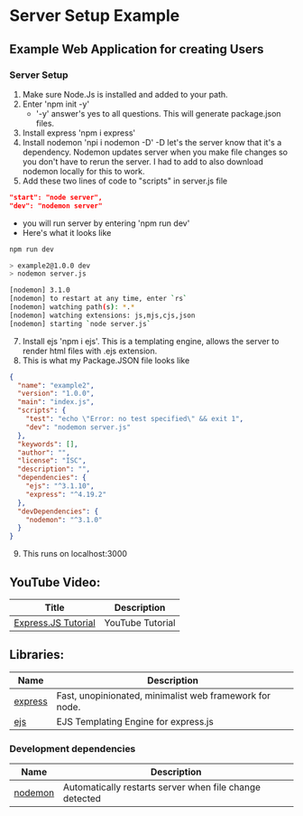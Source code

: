 # Server Setup Example
## Example Web Application for creating Users
### Server Setup
1. Make sure Node.Js is installed and added to your path. 
2. Enter 'npm init -y' 
    - '-y' answer's yes to all questions. This will generate package.json files.
3. Install express 'npm i express'
5. Install nodemon 'npi i nodemon -D' -D let's the server know that it's a dependency. Nodemon updates server when you make file changes so you don't have to rerun the server. I had to add to also download nodemon locally for this to work.
6. Add these two lines of code to "scripts" in server.js file 

```Json
"start": "node server",
"dev": "nodemon server"
```

- you will run server by entering 'npm run dev'
- Here's what it looks like
```bash
npm run dev

> example2@1.0.0 dev
> nodemon server.js

[nodemon] 3.1.0
[nodemon] to restart at any time, enter `rs`
[nodemon] watching path(s): *.*
[nodemon] watching extensions: js,mjs,cjs,json
[nodemon] starting `node server.js`
```

7. Install ejs 'npm i ejs'. This is a templating engine, allows the server to render html files with .ejs extension.
8. This is what my Package.JSON file looks like
```JSON
{
  "name": "example2",
  "version": "1.0.0",
  "main": "index.js",
  "scripts": {
    "test": "echo \"Error: no test specified\" && exit 1",
    "dev": "nodemon server.js"
  },
  "keywords": [],
  "author": "",
  "license": "ISC",
  "description": "",
  "dependencies": {
    "ejs": "^3.1.10",
    "express": "^4.19.2"
  },
  "devDependencies": {
    "nodemon": "^3.1.0"
  }
}
```
9. This runs on localhost:3000
## YouTube Video:
| Title                                            | Description                                                       |
| ------------------------------------------------ | ----------------------------------------------------------------- |
| [Express.JS Tutorial](https://www.youtube.com/watch?v=SccSCuHhOw0&t=394s) | YouTube Tutorial                        |

## Libraries:
| Name                                             | Description                                                       |
| ------------------------------------------------ | ----------------------------------------------------------------- |
| [express](https://www.npmjs.com/package/express) | Fast, unopinionated, minimalist web framework for node.           |
| [ejs](https://www.npmjs.com/package/ejs)         | EJS Templating Engine for express.js                              |

### Development dependencies

| Name                                               | Description                                              |
| -------------------------------------------------- | -------------------------------------------------------- |
| [nodemon](https://www.npmjs.com/package/nodemon)   | Automatically restarts server when file change detected  |

